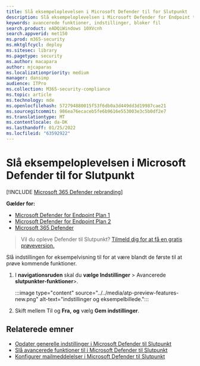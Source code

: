 ```yaml
---
title: Slå eksempeloplevelsen i Microsoft Defender til for Slutpunkt
description: Slå eksempeloplevelsen i Microsoft Defender for Endpoint til for at prøve kommende funktioner.
keywords: avancerede funktioner, indstillinger, bloker fil
search.product: eADQiWindows 10XVcnh
search.appverid: met150
ms.prod: m365-security
ms.mktglfcycl: deploy
ms.sitesec: library
ms.pagetype: security
ms.author: macapara
author: mjcaparas
ms.localizationpriority: medium
manager: dansimp
audience: ITPro
ms.collection: M365-security-compliance
ms.topic: article
ms.technology: mde
ms.openlocfilehash: 572794880015f53f6db0a3d449dd3d19987cae21
ms.sourcegitcommit: 986ea76ecaceb5fe6b9616e553003e3c5b0df2e7
ms.translationtype: MT
ms.contentlocale: da-DK
ms.lasthandoff: 01/25/2022
ms.locfileid: "63592922"
---
```

# <a name="turn-on-the-preview-experience-in-microsoft-defender-for-endpoint"></a>Slå eksempeloplevelsen i Microsoft Defender til for Slutpunkt

[!INCLUDE [Microsoft 365 Defender rebranding](../../includes/microsoft-defender.md)]

**Gælder for:**
- [Microsoft Defender for Endpoint Plan 1](https://go.microsoft.com/fwlink/p/?linkid=2154037)
- [Microsoft Defender for Endpoint Plan 2](https://go.microsoft.com/fwlink/p/?linkid=2154037)
- [Microsoft 365 Defender](https://go.microsoft.com/fwlink/?linkid=2118804)


> Vil du opleve Defender til Slutpunkt? [Tilmeld dig for at få en gratis prøveversion.](https://signup.microsoft.com/create-account/signup?products=7f379fee-c4f9-4278-b0a1-e4c8c2fcdf7e&ru=https://aka.ms/MDEp2OpenTrial?ocid=docs-wdatp-previewsettings-abovefoldlink)

Slå indstillingen for eksempelvisning til for at være blandt de første til at prøve kommende funktioner.

1. I **navigationsruden** skal du **vælge Indstillinger** \> Avancerede **slutpunkter-funktioner**\>.

    :::image type="content" source="../../media/atp-preview-features-new.png" alt-text="indstillinger og eksempelbillede.":::


2. Skift mellem Til og **Fra,** **og** vælg **Gem indstillinger**.

## <a name="related-topics"></a>Relaterede emner
- [Opdater generelle indstillinger i Microsoft Defender til Slutpunkt](data-retention-settings.md)
- [Slå avancerede funktioner til i Microsoft Defender til Slutpunkt](advanced-features.md)
- [Konfigurer mailmeddelelser i Microsoft Defender til Slutpunkt](configure-email-notifications.md)


